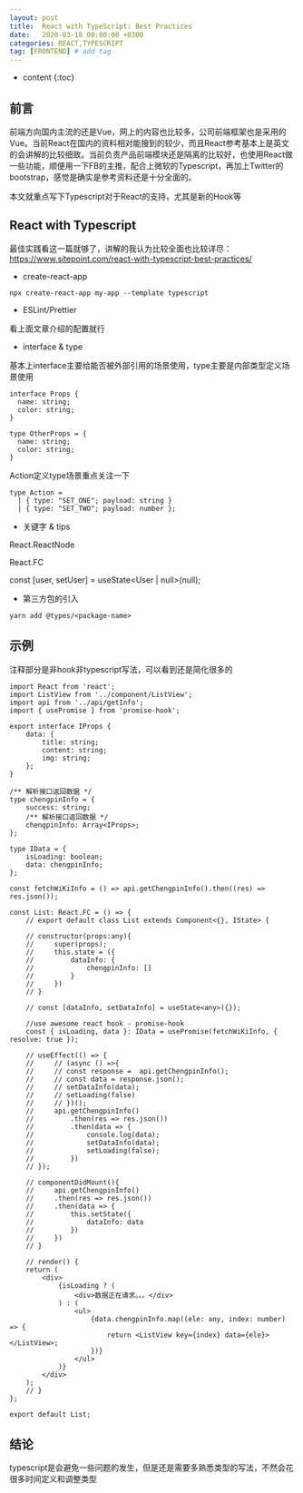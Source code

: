 ```yaml
---
layout: post
title:  React with TypeScript: Best Practices
date:   2020-03-18 00:00:00 +0300
categories: REACT,TYPESCRIPT
tag: [FRONTEND] # add tag
---
```


* content
{:toc}


## 前言

前端方向国内主流的还是Vue，网上的内容也比较多，公司前端框架也是采用的Vue。当前React在国内的资料相对能搜到的较少，而且React参考基本上是英文的会讲解的比较细致。当前负责产品前端模块还是隔离的比较好，也使用React做一些功能，顺便用一下FB的主推，配合上微软的Typescript，再加上Twitter的bootstrap，感觉是确实是参考资料还是十分全面的。

本文就重点写下Typescript对于React的支持，尤其是新的Hook等

## React with Typescript

最佳实践看这一篇就够了，讲解的我认为比较全面也比较详尽：
https://www.sitepoint.com/react-with-typescript-best-practices/

- create-react-app

```
npx create-react-app my-app --template typescript
```

- ESLint/Prettier

看上面文章介绍的配置就行

- interface & type

基本上interface主要给能否被外部引用的场景使用，type主要是内部类型定义场景使用

```
interface Props {
  name: string;
  color: string;
}

type OtherProps = {
  name: string;
  color: string;
}

```

Action定义type场景重点关注一下

```
type Action =
  | { type: "SET_ONE"; payload: string }
  | { type: "SET_TWO"; payload: number };
```

- 关键字 & tips

React.ReactNode

React.FC

const [user, setUser] = useState<User | null>(null);


- 第三方包的引入

```
yarn add @types/<package-name>
```


## 示例

注释部分是非hook非typescript写法，可以看到还是简化很多的

```
import React from 'react';
import ListView from '../component/ListView';
import api from '../api/getInfo';
import { usePromise } from 'promise-hook';

export interface IProps {
    data: {
        title: string;
        content: string;
        img: string;
    };
}

/** 解析接口返回数据 */
type chengpinInfo = {
    success: string;
    /** 解析接口返回数据 */
    chengpinInfo: Array<IProps>;
};

type IData = {
    isLoading: boolean;
    data: chengpinInfo;
};

const fetchWiKiInfo = () => api.getChengpinInfo().then((res) => res.json());

const List: React.FC = () => {
    // export default class List extends Component<{}, IState> {

    // constructor(props:any){
    //     super(props);
    //     this.state = ({
    //         dataInfo: {
    //             chengpinInfo: []
    //         }
    //     })
    // }

    // const [dataInfo, setDataInfo] = useState<any>({});

    //use awesome react hook - promise-hook
    const { isLoading, data }: IData = usePromise(fetchWiKiInfo, { resolve: true });

    // useEffect(() => {
    //     // (async () =>{
    //     // const response =  api.getChengpinInfo();
    //     // const data = response.json();
    //     // setDataInfo(data);
    //     // setLoading(false)
    //     // })();
    //     api.getChengpinInfo()
    //         .then(res => res.json())
    //         .then(data => {
    //             console.log(data);
    //             setDataInfo(data);
    //             setLoading(false);
    //         })
    // });

    // componentDidMount(){
    //     api.getChengpinInfo()
    //     .then(res => res.json())
    //     .then(data => {
    //         this.setState({
    //             dataInfo: data
    //         })
    //     })
    // }

    // render() {
    return (
        <div>
            {isLoading ? (
                <div>数据正在请求。。。</div>
            ) : (
                <ul>
                    {data.chengpinInfo.map((ele: any, index: number) => {
                        return <ListView key={index} data={ele}></ListView>;
                    })}
                </ul>
            )}
        </div>
    );
    // }
};

export default List;
```

## 结论

typescript是会避免一些问题的发生，但是还是需要多熟悉类型的写法，不然会花很多时间定义和调整类型